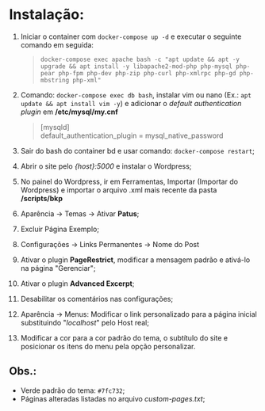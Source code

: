 ﻿# Instalação: #

1. Iniciar o container com ```docker-compose up -d``` e executar o seguinte comando em seguida:
	> ```docker-compose exec apache bash -c "apt update && apt -y upgrade && apt install -y libapache2-mod-php php-mysql php-pear php-fpm php-dev php-zip php-curl php-xmlrpc php-gd php-mbstring php-xml" ```

2. Comando: ```docker-compose exec db bash```, instalar vim ou nano (Ex.: ```apt update && apt install vim -y```) e adicionar o _default authentication plugin_ em **/etc/mysql/my.cnf**
    > [mysqld] <br />
    default_authentication_plugin = mysql_native_password

3. Sair do bash do container bd e usar comando: ```docker-compose restart```;

4. Abrir o site pelo _{host}:5000_ e instalar o Wordpress;

5. No painel do Wordpress, ir em Ferramentas, Importar (Importar do Wordpress) e importar o arquivo .xml mais recente da pasta **/scripts/bkp**

6. Aparência -> Temas -> Ativar **Patus**;

7. Excluir Página Exemplo;

8. Configurações -> Links Permanentes -> Nome do Post

9. Ativar o plugin **PageRestrict**, modificar a mensagem padrão e ativá-lo na página "Gerenciar";

10. Ativar o plugin **Advanced Excerpt**;

11. Desabilitar os comentários nas configurações; 

12. Aparência -> Menus: Modificar o link personalizado para a página inicial substituindo "_localhost_" pelo Host real;

13. Modificar a cor para a cor padrão do tema, o subtítulo do site e posicionar os itens do menu pela opção personalizar.

## Obs.: ##

- Verde padrão do tema: ```#7fc732```;
- Páginas alteradas listadas no arquivo _custom-pages.txt_;
